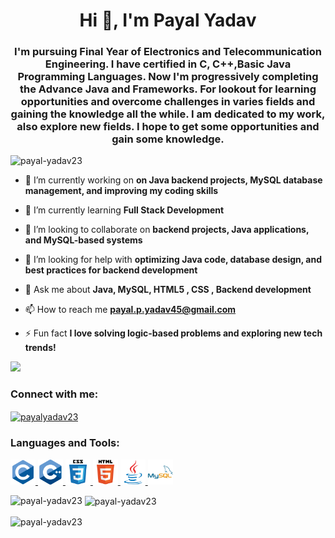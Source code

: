<h1 align="center">Hi 👋, I'm Payal Yadav</h1>
<h3 align="center">I'm pursuing Final Year of Electronics and Telecommunication Engineering. I have certified in C, C++,Basic Java Programming Languages. Now I'm progressively completing the Advance Java and Frameworks. For lookout for learning opportunities and overcome challenges in varies fields and gaining the knowledge all the while. I am dedicated to my work, also explore new fields. I hope to get some opportunities and gain some knowledge.</h3>

<p align="left"> <img src="https://komarev.com/ghpvc/?username=payal-yadav23&label=Profile%20views&color=0e75b6&style=flat" alt="payal-yadav23" /> </p>

- 🔭 I’m currently working on **on Java backend projects, MySQL database management, and improving my coding skills**

- 🌱 I’m currently learning **Full Stack Development**

- 👯 I’m looking to collaborate on **backend projects, Java applications, and MySQL-based systems**

- 🤝 I’m looking for help with **optimizing Java code, database design, and best practices for backend development**

- 💬 Ask me about **Java, MySQL, HTML5 , CSS , Backend development**

- 📫 How to reach me **payal.p.yadav45@gmail.com**

- ⚡ Fun fact **I love solving logic-based problems and exploring new tech trends!**
  

<img src="https://github.com/Anmol-Baranwal/Cool-GIFs-For-GitHub/assets/74038190/f5d2d866-d25c-4873-8d82-425d2c62fc2e" width="500">


<h3 align="left">Connect with me:</h3>
<p align="left">
<a href="https://linkedin.com/in/payalyadav23" target="blank"><img align="center" src="https://raw.githubusercontent.com/rahuldkjain/github-profile-readme-generator/master/src/images/icons/Social/linked-in-alt.svg" alt="payalyadav23" height="30" width="40" /></a>
</p>

<h3 align="left">Languages and Tools:</h3>
<p align="left"> <a href="https://www.cprogramming.com/" target="_blank" rel="noreferrer"> <img src="https://raw.githubusercontent.com/devicons/devicon/master/icons/c/c-original.svg" alt="c" width="40" height="40"/> </a> <a href="https://www.w3schools.com/cpp/" target="_blank" rel="noreferrer"> <img src="https://raw.githubusercontent.com/devicons/devicon/master/icons/cplusplus/cplusplus-original.svg" alt="cplusplus" width="40" height="40"/> </a> <a href="https://www.w3schools.com/css/" target="_blank" rel="noreferrer"> <img src="https://raw.githubusercontent.com/devicons/devicon/master/icons/css3/css3-original-wordmark.svg" alt="css3" width="40" height="40"/> </a> <a href="https://www.w3.org/html/" target="_blank" rel="noreferrer"> <img src="https://raw.githubusercontent.com/devicons/devicon/master/icons/html5/html5-original-wordmark.svg" alt="html5" width="40" height="40"/> </a> <a href="https://www.java.com" target="_blank" rel="noreferrer"> <img src="https://raw.githubusercontent.com/devicons/devicon/master/icons/java/java-original.svg" alt="java" width="40" height="40"/> </a> <a href="https://www.mysql.com/" target="_blank" rel="noreferrer"> <img src="https://raw.githubusercontent.com/devicons/devicon/master/icons/mysql/mysql-original-wordmark.svg" alt="mysql" width="40" height="40"/> </a> </p>

<p><img align="left" src="https://github-readme-stats.vercel.app/api/top-langs?username=payal-yadav23&show_icons=true&locale=en&layout=compact" alt="payal-yadav23" /></p>

<p>&nbsp;<img align="center" src="https://github-readme-stats.vercel.app/api?username=payal-yadav23&show_icons=true&locale=en" alt="payal-yadav23" /></p>

<p><img align="center" src="https://github-readme-streak-stats.herokuapp.com/?user=payal-yadav23&" alt="payal-yadav23" /></p>

